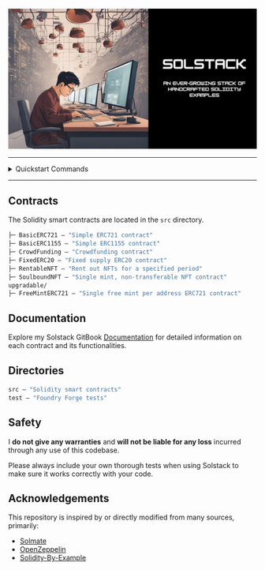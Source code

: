 
<p align="center">
  <img src="assets/solstack-cover.png" alt="Solstack Cover"/>
</p>

---

<details>
<summary>Quickstart Commands</summary>

Run this command to install dependencies, compile contracts, and execute all tests:

```bash
make
```

## Setting Up Environment Variables


Create a .env file in the project directory.


In the .env file, provide the following environment variable by replacing <url> with your  RPC URL. For example:


```bash
<YOUR_ENV_RPC_VARIABLE_NAME>=<url>
```


Running the Test Suite
Now that you've set up your environment variables, follow these steps to run the test suite:
In the terminal, run the following commands:

```bash
 source .env
 forge test --fork-url $<YOUR_ENV_RPC_VARIABLE_NAME>
 ```

## Running a Single Test Suite

To run specific test suites, use:

```bash
forge test --match-path "test/Soulbound.t.sol"
```

## Coverage

To generate coverage reports, first install genhtml:

```bash
brew install genhtml
```

> Note: If you encounter the error No available formula with the name "genhtml". Did you mean ekhtml?, run the following command:

```bash
brew install lcov
```

Finally, generate the coverage report with:

```bash
yarn run coverage
```
</details>

---


## Contracts

The Solidity smart contracts are located in the `src` directory.

```ml
├─ BasicERC721 — "Simple ERC721 contract"
├─ BasicERC1155 — "Simple ERC1155 contract"
├─ CrowdFunding — "Crowdfunding contract"
├─ FixedERC20 — "Fixed supply ERC20 contract"
├─ RentableNFT — "Rent out NFTs for a specified period"
├─ SoulboundNFT — "Single mint, non-transferable NFT contract"
upgradable/
├─ FreeMintERC721 — "Single free mint per address ERC721 contract"

```

## Documentation
Explore my Solstack GitBook [Documentation](https://passandscore.gitbook.io/solstack) for detailed information on each contract and its functionalities.

## Directories

```ml
src — "Solidity smart contracts"
test — "Foundry Forge tests"
```

## Safety


I **do not give any warranties** and **will not be liable for any loss** incurred through any use of this codebase.

Please always include your own thorough tests when using Solstack to make sure it works correctly with your code.  

## Acknowledgements

This repository is inspired by or directly modified from many sources, primarily:

- [Solmate](https://github.com/transmissions11/solmate)
- [OpenZeppelin](https://github.com/OpenZeppelin/openzeppelin-contracts)
- [Solidity-By-Example](https://github.com/solidity-by-example/solidity-by-example.github.io)

